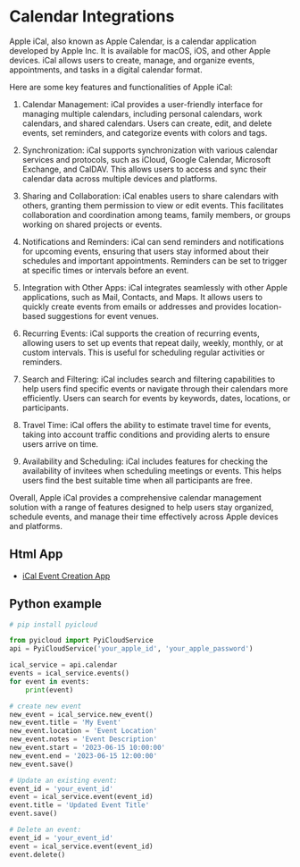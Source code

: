 # Calendar Integrations

Apple iCal, also known as Apple Calendar, is a calendar application developed by Apple Inc. It is available for macOS, iOS, and other Apple devices. iCal allows users to create, manage, and organize events, appointments, and tasks in a digital calendar format.

Here are some key features and functionalities of Apple iCal:

1. Calendar Management: iCal provides a user-friendly interface for managing multiple calendars, including personal calendars, work calendars, and shared calendars. Users can create, edit, and delete events, set reminders, and categorize events with colors and tags.

2. Synchronization: iCal supports synchronization with various calendar services and protocols, such as iCloud, Google Calendar, Microsoft Exchange, and CalDAV. This allows users to access and sync their calendar data across multiple devices and platforms.

3. Sharing and Collaboration: iCal enables users to share calendars with others, granting them permission to view or edit events. This facilitates collaboration and coordination among teams, family members, or groups working on shared projects or events.

4. Notifications and Reminders: iCal can send reminders and notifications for upcoming events, ensuring that users stay informed about their schedules and important appointments. Reminders can be set to trigger at specific times or intervals before an event.

5. Integration with Other Apps: iCal integrates seamlessly with other Apple applications, such as Mail, Contacts, and Maps. It allows users to quickly create events from emails or addresses and provides location-based suggestions for event venues.

6. Recurring Events: iCal supports the creation of recurring events, allowing users to set up events that repeat daily, weekly, monthly, or at custom intervals. This is useful for scheduling regular activities or reminders.

7. Search and Filtering: iCal includes search and filtering capabilities to help users find specific events or navigate through their calendars more efficiently. Users can search for events by keywords, dates, locations, or participants.

8. Travel Time: iCal offers the ability to estimate travel time for events, taking into account traffic conditions and providing alerts to ensure users arrive on time.

9. Availability and Scheduling: iCal includes features for checking the availability of invitees when scheduling meetings or events. This helps users find the best suitable time when all participants are free.

Overall, Apple iCal provides a comprehensive calendar management solution with a range of features designed to help users stay organized, schedule events, and manage their time effectively across Apple devices and platforms.

## Html App

- [iCal Event Creation App](https://mohan-chinnappan-n5.github.io/utils/ical/icalApp.html)

## Python example

```py
# pip install pyicloud

from pyicloud import PyiCloudService
api = PyiCloudService('your_apple_id', 'your_apple_password')

ical_service = api.calendar
events = ical_service.events()
for event in events:
    print(event)

# create new event
new_event = ical_service.new_event()
new_event.title = 'My Event'
new_event.location = 'Event Location'
new_event.notes = 'Event Description'
new_event.start = '2023-06-15 10:00:00'
new_event.end = '2023-06-15 12:00:00'
new_event.save()

# Update an existing event:
event_id = 'your_event_id'
event = ical_service.event(event_id)
event.title = 'Updated Event Title'
event.save()

# Delete an event:
event_id = 'your_event_id'
event = ical_service.event(event_id)
event.delete()

```
